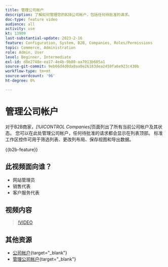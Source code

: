 ```yaml
---
title: 管理公司帐户
description: 了解如何管理您的B2B公司帐户，包括任何待批准的请求。
doc-type: feature video
audience: all
activity: use
kt: 13909
last-substantial-update: 2023-2-16
feature: Configuration, System, B2B, Companies, Roles/Permissions
topic: Commerce, Administration
role: Admin, User
level: Beginner, Intermediate
exl-id: d8e2748e-ea17-4e4b-9b80-aa7013b605a1
source-git-commit: 9eb66d4d0da8aa0e26183dea2459fa6e923c430b
workflow-type: tm+mt
source-wordcount: '96'
ht-degree: 0%

---
```


# 管理公司帐户

对于B2B商家，_[!UICONTROL Companies]_&#x200B;页面列出了所有当前公司帐户及其状态。 您可以在此处管理公司帐户，任何待批准的请求都会显示在列表顶部。 标准工作区控件可用于筛选列表、更改列布局、保存视图和导出数据。

{{b2b-feature}}

## 此视频面向谁？

- 网站管理员
- 销售代表
- 客户服务代表

## 视频内容

>[!VIDEO](https://video.tv.adobe.com/v/3410769?quality=12&learn=on&captions=chi_hans)

## 其他资源

- [公司帐户](https://experienceleague.adobe.com/docs/commerce-admin/b2b/companies/account-companies.html?lang=zh-Hans){target="_blank"}
- [管理公司帐户](https://experienceleague.adobe.com/docs/commerce-admin/b2b/companies/account-company-manage.html?lang=zh-Hans){target="_blank"}
